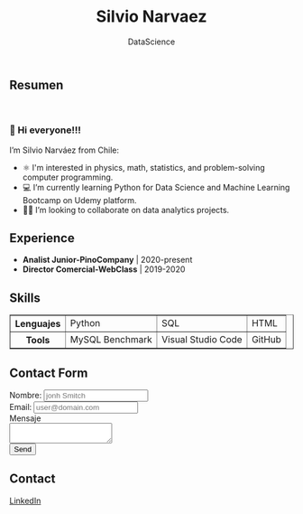 <html>
    <body>
        <header>
            <h1 align="center">Silvio Narvaez</h1> 
            <p align="center">DataScience</p>
            <!-- <p align="center">
                <img src=https://github.com/Silnarvaez3/Silnarvaez3/blob/Rama-html/perfil.jpg alt="avatar" width="150px" hight="150px">
                <hr>
            </p> -->
        </header>
        <main>
            <section>
                <h2>Resumen</h2>
                <br>
                <h3>👋 Hi everyone!!!</h3>
                I’m Silvio Narváez from Chile:
                <ul>
                    <li> ⚛️ I'm interested in physics, math, statistics, and problem-solving computer programming. </li>  
                    <li> 💻 I’m currently learning Python for Data Science and Machine Learning Bootcamp on Udemy platform.</li>
                    <li> 👨‍💼 I’m looking to collaborate on data analytics projects.</li>
                </ul>
            </section>
            <section>
                <p>
                    <h2>Experience</h2>
                    <ul>
                        <li><b> Analist Junior-PinoCompany</b> | 2020-present</li>
                        <li><b>Director Comercial-WebClass</b> | 2019-2020</li>
                    </ul>
                </p>
            </section>
            <section>
                <h2>Skills</h2>
                <table border="1">
                    <tr>
                        <th>Lenguajes</th>
                        <td>Python</td>
                        <td>SQL</td>
                        <td>HTML</td>
                    </tr>
                    <tr>
                        <th>Tools</th>
                        <td>MySQL Benchmark</td>
                        <td>Visual Studio Code</td>
                        <td>GitHub</td>
                    </tr>
                </table>
            </section>
        </main>
        <section>
            <h2>Contact Form</h2>
            <form>
                <label for="name"> Nombre: </label>
                <input type="text" id="name" placeholder="jonh Smitch" ><br>
                <label for="email"> Email: </label>
                <input type="email" id="email" placeholder="user@domain.com"><br>
                <label for="msg">Mensaje</label><br>
                <textarea id="msg"></textarea><br>
                <input type="button" value="Send">
            </form>
        </section>
        <footer>
            <h2>Contact</h2>
            <a href="https://www.linkedin.com/in/snarvaez3" align="center" title="Snarvaez3">LinkedIn </a>   
        </footer>
    </body>
</html>




<!---
Silnarvaez3/Silnarvaez3 is a ✨ special ✨ repository because its `README.md` (this file) appears on your GitHub profile.
You can click the Preview link to take a look at your changes.
--->
